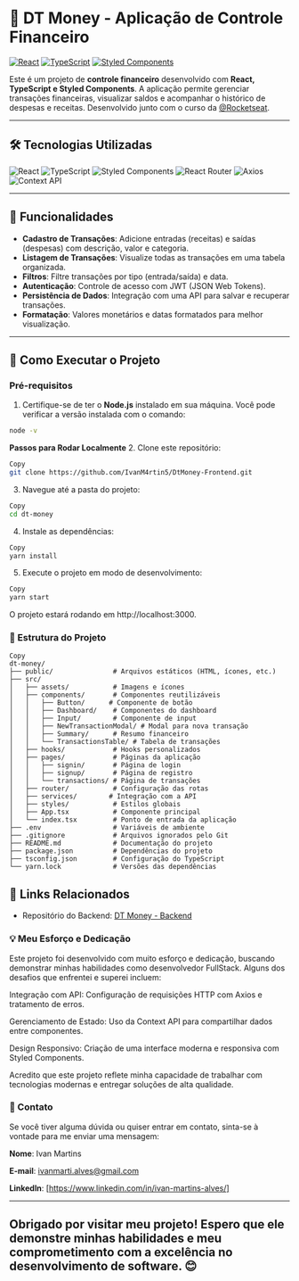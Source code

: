 # 🚀 DT Money - Aplicação de Controle Financeiro


[![React](https://img.shields.io/badge/React-18.3.1-61DAFB?logo=react)](https://reactjs.org/)
[![TypeScript](https://img.shields.io/badge/TypeScript-4.4.2-3178C6?logo=typescript)](https://www.typescriptlang.org/)
[![Styled Components](https://img.shields.io/badge/Styled%20Components-6.1.13-DB7093?logo=styled-components)](https://styled-components.com/)

Este é um projeto de **controle financeiro** desenvolvido com **React, TypeScript e Styled Components**. A aplicação permite gerenciar transações financeiras, visualizar saldos e acompanhar o histórico de despesas e receitas. Desenvolvido junto com o curso da [@Rocketseat](https://rocketseat.com.br/).

---

## 🛠️ Tecnologias Utilizadas

<div align="left">
  <img src="https://img.shields.io/badge/React-61DAFB?logo=react&logoColor=black" alt="React" />
  <img src="https://img.shields.io/badge/TypeScript-3178C6?logo=typescript&logoColor=white" alt="TypeScript" />
  <img src="https://img.shields.io/badge/Styled%20Components-DB7093?logo=styled-components&logoColor=white" alt="Styled Components" />
  <img src="https://img.shields.io/badge/React%20Router-CA4245?logo=react-router&logoColor=white" alt="React Router" />
  <img src="https://img.shields.io/badge/Axios-5A29E4?logo=axios&logoColor=white" alt="Axios" />
  <img src="https://img.shields.io/badge/Context%20API-FF6B6B?logo=react&logoColor=white" alt="Context API" />
</div>

---

## 🧩 Funcionalidades

- **Cadastro de Transações**: Adicione entradas (receitas) e saídas (despesas) com descrição, valor e categoria.
- **Listagem de Transações**: Visualize todas as transações em uma tabela organizada.
- **Filtros**: Filtre transações por tipo (entrada/saída) e data.
- **Autenticação**: Controle de acesso com JWT (JSON Web Tokens).
- **Persistência de Dados**: Integração com uma API para salvar e recuperar transações.
- **Formatação**: Valores monetários e datas formatados para melhor visualização.

---

## 🚀 Como Executar o Projeto

### Pré-requisitos

1. Certifique-se de ter o **Node.js** instalado em sua máquina. Você pode verificar a versão instalada com o comando:

```bash
node -v
```
**Passos para Rodar Localmente**
2. Clone este repositório:

```bash
Copy
git clone https://github.com/IvanM4rtin5/DtMoney-Frontend.git
```
3. Navegue até a pasta do projeto:

```bash
Copy
cd dt-money
```
4. Instale as dependências:

```bash
Copy
yarn install
```
5. Execute o projeto em modo de desenvolvimento:

```bash
Copy
yarn start
```
O projeto estará rodando em http://localhost:3000.

### 📂 Estrutura do Projeto

```
Copy
dt-money/
├── public/               # Arquivos estáticos (HTML, ícones, etc.)
├── src/
│   ├── assets/           # Imagens e ícones
│   ├── components/       # Componentes reutilizáveis
│   │   ├── Button/      # Componente de botão
│   │   ├── Dashboard/    # Componentes do dashboard
│   │   ├── Input/        # Componente de input
│   │   ├── NewTransactionModal/ # Modal para nova transação
│   │   ├── Summary/      # Resumo financeiro
│   │   └── TransactionsTable/ # Tabela de transações
│   ├── hooks/            # Hooks personalizados
│   ├── pages/            # Páginas da aplicação
│   │   ├── signin/       # Página de login
│   │   ├── signup/       # Página de registro
│   │   └── transactions/ # Página de transações
│   ├── router/           # Configuração das rotas
│   ├── services/        # Integração com a API
│   ├── styles/           # Estilos globais
│   ├── App.tsx           # Componente principal
│   └── index.tsx         # Ponto de entrada da aplicação
├── .env                  # Variáveis de ambiente
├── .gitignore            # Arquivos ignorados pelo Git
├── README.md             # Documentação do projeto
├── package.json          # Dependências do projeto
├── tsconfig.json         # Configuração do TypeScript
└── yarn.lock             # Versões das dependências
```
## 🔗 Links Relacionados

- Repositório do Backend: [DT Money - Backend](https://github.com/IvanM4rtin5/DtMoney-BackEnd)

### 💡 Meu Esforço e Dedicação
Este projeto foi desenvolvido com muito esforço e dedicação, buscando demonstrar minhas habilidades como desenvolvedor FullStack. Alguns dos desafios que enfrentei e superei incluem:

Integração com API: Configuração de requisições HTTP com Axios e tratamento de erros.

Gerenciamento de Estado: Uso da Context API para compartilhar dados entre componentes.

Design Responsivo: Criação de uma interface moderna e responsiva com Styled Components.

Acredito que este projeto reflete minha capacidade de trabalhar com tecnologias modernas e entregar soluções de alta qualidade.


### 📧 Contato
Se você tiver alguma dúvida ou quiser entrar em contato, sinta-se à vontade para me enviar uma mensagem:

**Nome**: Ivan Martins

**E-mail**: ivanmarti.alves@gmail.com

**LinkedIn**: [https://www.linkedin.com/in/ivan-martins-alves/]


---
Obrigado por visitar meu projeto! Espero que ele demonstre minhas habilidades e meu comprometimento com a excelência no desenvolvimento de software. 😊
---
